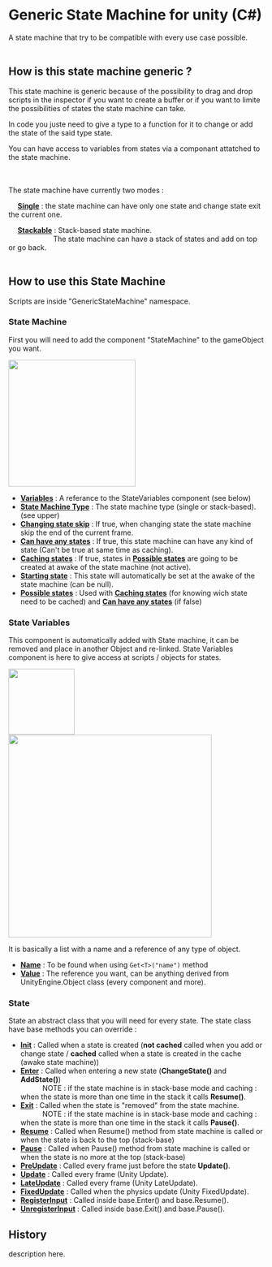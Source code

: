 # Generic State Machine for unity (C#)

A state machine that try to be compatible with every use case possible.
<br> </br>
## How is this state machine generic ?

This state machine is generic because of the possibility to drag and drop scripts in the inspector if you want to create a buffer or if you want to limite the possibilities of states the state machine can take.

In code you juste need to give a  type to a function for it to change or add the state of the said type state.

You can have access to variables from states via a componant attatched to the state machine.

<br> </br>
The state machine have currently two modes :  

&emsp; <ins>**Single**</ins> : the state machine can have only one state and change state exit the current one.  

&emsp; <ins>**Stackable**</ins> : Stack-based state machine.   
&emsp;&emsp;&emsp;&emsp;&emsp;&emsp;
The state machine can have a stack of states and add on top or go back.
<br> </br>
## How to use this State Machine

Scripts are inside "GenericStateMachine" namespace.

### State Machine
First you will need to add the component "StateMachine" to the gameObject you want.  

<img src="https://github.com/Tama-sama/Unity-GenericStateMachine/blob/Description/Docs/StateMachine.PNG" height="250">  

- <ins>**Variables**</ins> : A referance to the StateVariables component (see below) 
- <ins>**State Machine Type**</ins> : The state machine type (single or stack-based). (see upper)
- <ins>**Changing state skip**</ins> : If true, when changing state the state machine skip the end of the current frame.
- <ins>**Can have any states**</ins> : If true, this state machine can have any kind of state (Can't be true at same time as caching).
- <ins>**Caching states**</ins> : If true, states in <ins>**Possible states**</ins> are going to be created at awake of the state machine (not active).
- <ins>**Starting state**</ins> : This state will automatically be set at the awake of the state machine (can be null).
- <ins>**Possible states**</ins> : Used with <ins>**Caching states**</ins> (for knowing wich state need to be cached) and <ins>**Can have any states**</ins> (if false)

### State Variables
This component is automatically added with State machine, it can be removed and place in another Object and re-linked.
State Variables component is here to give access at scripts / objects for states.

<img src="https://github.com/Tama-sama/Unity-GenericStateMachine/blob/Description/Docs/StateVariables.PNG" height="130"> <!-- -->
<img src="https://github.com/Tama-sama/Unity-GenericStateMachine/blob/Description/Docs/Set_StateVariable.gif" height="400">  


It is basically a list with a name and a reference of any type of object.
- <ins>**Name**</ins> : To be found when using `Get<T>("name")` method 
- <ins>**Value**</ins> : The reference you want, can be anything derived from UnityEngine.Object class (every component and more).
 
### State
State an abstract class that you will need for every state.
The state class have base methods you can override : 
- <ins>**Init**</ins> : Called when a state is created (**not cached** called when you add or change state / **cached** called when a state is created in the cache (awake state machine))
- <ins>**Enter**</ins> : Called when entering a new state (**ChangeState()** and **AddState()**)  
&emsp;&emsp;&ensp;&nbsp;
NOTE : if the state machine is in stack-base mode and caching : when the state is more than one time in the stack it calls **Resume()**.
- <ins>**Exit**</ins> : Called when the state is "removed" from the state machine.  
&emsp;&emsp;&ensp;&nbsp;
NOTE : if the state machine is in stack-base mode and caching : when the state is more than one time in the stack it calls **Pause()**.
- <ins>**Resume**</ins> : Called when Resume() method from state machine is called or when the state is back to the top (stack-base)
- <ins>**Pause**</ins> : Called when Pause() method from state machine is called or when the state is no more at the top (stack-base)
- <ins>**PreUpdate**</ins> : Called every frame just before the state **Update()**.
- <ins>**Update**</ins> : Called every frame (Unity Update).
- <ins>**LateUpdate**</ins> : Called every frame (Unity LateUpdate).
- <ins>**FixedUpdate**</ins> : Called when the physics update (Unity FixedUpdate).
- <ins>**RegisterInput**</ins> : Called inside base.Enter() and base.Resume().
- <ins>**UnregisterInput**</ins> : Called inside base.Exit() and base.Pause().


## History

description here.
